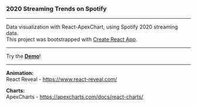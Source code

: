 ### __2020 Streaming Trends on Spotify__
***
Data visualization with React-ApexChart, using Spotify 2020 streaming data.\
This project was bootstrapped with [Create React App](https://github.com/facebook/create-react-app).

***

Try the **[Demo](https://streaming-trends-2020.web.app/)**!

***

**Animation:**\
React Reveal - https://www.react-reveal.com/

**Charts:**\
ApexCharts - https://apexcharts.com/docs/react-charts/
